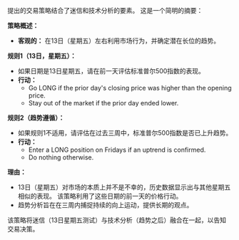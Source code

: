提出的交易策略结合了迷信和技术分析的要素。 这是一个简明的摘要：

 **策略概述：** 
- **客观的：** 在13日（星期五）左右利用市场行为，并确定潜在长位的趋势。

 **规则1（13日，星期五）：** 
- 如果日期是13日星期五，请在前一天评估标准普尔500指数的表现。
- **行动：** 
  - Go LONG if the prior day's closing price was higher than the opening price.
  - Stay out of the market if the prior day ended lower.

 **规则2（趋势遵循）：** 
- 如果规则1不适用，请评估在过去三周中，标准普尔500指数是否已上升趋势。
- **行动：** 
  - Enter a LONG position on Fridays if an uptrend is confirmed.
  - Do nothing otherwise.

 **理由：** 
- 13日（星期五）对市场的本质上并不是不幸的，历史数据显示出与其他星期五相似的表现。 该策略利用了这些日期的前一天的价格行动。
- 趋势分析旨在在三周内捕捉持续的向上运动，提供长期的观点。

该策略将迷信（13日星期五测试）与技术分析（趋势之后）融合在一起，以告知交易决策。